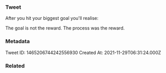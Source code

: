 ### Tweet
After you hit your biggest goal you'll realise:

The goal is not the reward.
The process was the reward.

### Metadata
Tweet ID: 1465206744242556930
Created At: 2021-11-29T06:31:24.000Z

### Related

